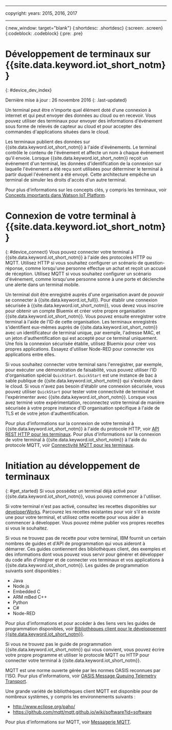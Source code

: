 ----

copyright:
  years: 2015, 2016, 2017

---

{:new_window: target="blank"}
{:shortdesc: .shortdesc}
{:screen: .screen}
{:codeblock: .codeblock}
{:pre: .pre}

# Développement de terminaux sur {{site.data.keyword.iot_short_notm}}
{: #device_dev_index}

Dernière mise à jour : 26 novembre 2016
{: .last-updated}

Un terminal peut être n'importe quel élément doté d'une connexion à internet et qui peut envoyer des données au cloud ou en recevoir. Vous pouvez utiliser des terminaux pour envoyer des informations d'événement sous forme de relevés de capteur au cloud et pour accepter des commandes d'applications situées dans le cloud. 

Les terminaux publient des données sur {{site.data.keyword.iot_short_notm}} à l'aide d'événements. Le terminal contrôle le contenu de l'événement et affecte un nom à chaque événement qu'il envoie. Lorsque {{site.data.keyword.iot_short_notm}} reçoit un événement d'un terminal, les données d'identification de la connexion sur laquelle l'événement a été reçu sont utilisées pour déterminer le terminal à partir duquel l'événement a été envoyé. Cette architecture empêche un terminal de simuler les droits d'accès d'un autre terminal. 

Pour plus d'informations sur les concepts clés, y compris les terminaux, voir [Concepts importants dans Watson IoT Platform](https://console.ng.bluemix.net/docs/services/IoT/iotplatform_overview.html#watsoniotplatform_importantconcepts).


# Connexion de votre terminal à {{site.data.keyword.iot_short_notm}}
{: #device_connect}
Vous pouvez connecter votre terminal à {{site.data.keyword.iot_short_notm}} à l'aide des protocoles HTTP ou MQTT. Utilisez HTTP si vous souhaitez configurer un scénario de question-réponse, comme lorsqu'une personne effectue un achat et reçoit un accusé de réception. Utilisez MQTT si vous souhaitez configurer un scénario d'événement, comme lorsqu'une personne sonne à une porte et déclenche une alerte dans un terminal mobile. 

Un terminal doit être enregistré auprès d'une organisation avant de pouvoir se connecter à {{site.data.keyword.iot_full}}. Pour établir une connexion sécurisée à {{site.data.keyword.iot_short_notm}}, vous devez vous inscrire pour obtenir un compte Bluemix et créer votre propre organisation {{site.data.keyword.iot_short_notm}}. Vous pouvez ensuite enregistrer votre terminal à l'aide de l'ID de cette organisation. Les terminaux enregistrés s'identifient eux-mêmes auprès de {{site.data.keyword.iot_short_notm}} avec un identificateur de terminal unique, par exemple, l'adresse MAC, et un jeton d'authentification qui est accepté pour ce terminal uniquement. Une fois la connexion sécurisée établie, utilisez Bluemix pour créer vos propres applications. Essayez d'utiliser Node-RED pour connecter vos applications entre elles. 

Si vous souhaitez connecter votre terminal sans l'enregistrer, par exemple, pour exécuter une démonstration de faisabilité, vous pouvez utiliser l'ID d'organisation spécial `QuickStart`. `QuickStart` est une instance de bac à sable publique de {{site.data.keyword.iot_short_notm}} qui s'exécute dans le cloud. Si vous n'avez pas besoin d'établir une connexion sécurisée, vous pouvez utiliser `QuickStart` pour tester votre connectivité de terminal et l'expérimenter avec {{site.data.keyword.iot_short_notm}}. Lorsque vous avez terminé votre expérimentation, reconnectez votre terminal de manière sécurisée à votre propre instance d'ID organisation spécifique à l'aide de TLS et de votre jeton d'authentification. 

Pour plus d'informations sur la connexion de votre terminal à {{site.data.keyword.iot_short_notm}} à l'aide du protocole HTTP, voir [API REST HTTP pour les terminaux](https://console.ng.bluemix.net/docs/services/IoT/devices/api.html).
Pour plus d'informations sur la connexion de votre terminal à {{site.data.keyword.iot_short_notm}} à l'aide du protocole MQTT, voir [Connectivité MQTT pour les terminaux](https://console.ng.bluemix.net/docs/services/IoT/devices/mqtt.html).

# Initiation au développement de terminaux
{: #get_started}
Si vous possédez un terminal déjà activé pour {{site.data.keyword.iot_short_notm}}, vous pouvez commencer à l'utiliser. 

Si votre terminal n'est pas activé, consultez les recettes disponibles sur [developerWorks](https://developer.ibm.com/recipes/). Parcourez les recettes existantes pour voir s'il en existe une pour votre terminal, et utilisez cette recette pour vous aider à commencer à développer. Vous pouvez même publier vos propres recettes si vous le souhaitez. 

Si vous ne trouvez pas de recette pour votre terminal, IBM fournit un certain nombres de guides et d'API de programmation qui vous aideront à démarrer. Ces guides contiennent des bibliothèques client, des exemples et des informations dont vous pouvez vous servir pour générer et développer du code afin d'intégrer et de connecter vos terminaux et vos applications à {{site.data.keyword.iot_short_notm}}. Les guides de programmation suivants sont disponibles :

- Java
- Node.js
- Embedded C
- ARM mBed C++
- Python
- C#
- Node-RED

Pour plus d'informations et pour accéder à des liens vers les guides de programmation disponibles, voir [Bibliothèques client pour le développement {{site.data.keyword.iot_short_notm}}](../iot_platform_client_lib.html).

Si vous ne trouvez pas le guide de programmation {{site.data.keyword.iot_short_notm}} qui vous convient, vous pouvez écrire votre propre programme et utiliser le protocole MQTT ou HTTP pour connecter votre terminal à {{site.data.keyword.iot_short_notm}}.

MQTT est une norme ouverte gérée par les normes OASIS reconnues par l'ISO. Pour plus d'informations, voir [OASIS Message Queuing Telemetry Transport](https://www.oasis-open.org/committees/tc_home.php?wg_abbrev=mqtt).

Une grande variété de bibliothèques client MQTT est disponible pour de nombreux systèmes, y compris les environnements suivants :
- http://www.eclipse.org/paho/
- https://github.com/mqtt/mqtt.github.io/wiki/software?id=software

Pour plus d'informations sur MQTT, voir [Messagerie MQTT](https://console.ng.bluemix.net/docs/services/IoT/reference/mqtt/index.html?pos=3).
